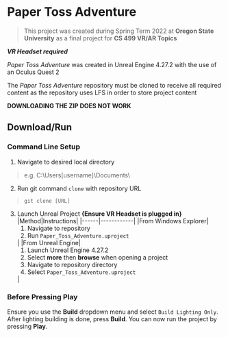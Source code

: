 # Paper Toss Adventure

>This project was created during Spring Term 2022 at **Oregon State University** as a final project for **CS 499 VR/AR Topics**

__*VR Headset required*__

*Paper Toss Adventure* was created in Unreal Engine 4.27.2 with the use of an Oculus Quest 2

The *Paper Toss Adventure* repository must be cloned to receive all required content as the repository uses LFS in order to store project content

**DOWNLOADING THE ZIP DOES NOT WORK**

## Download/Run
### Command Line Setup
1. Navigate to desired local directory
> e.g. C:\Users\[username]\Documents\
2. Run git command `clone` with repository URL
> `git clone [URL]`
3. Launch Unreal Project **{Ensure VR Headset is plugged in}**
|Method|Instructions|
|------|------------|
|From Windows Explorer|<ol><li>Navigate to repository</li><li>Run `Paper_Toss_Adventure.uproject`</li></ol>|
|From Unreal Engine|<ol><li>Launch Unreal Engine 4.27.2</li><li>Select **more** then **browse** when opening a project</li><li>Navigate to repository directory</li><li>Select `Paper_Toss_Adventure.uproject`</li></ol>|

### Before Pressing Play

Ensure you use the **Build** dropdown menu and select `Build Lighting Only`. After lighting building is done, press **Build**. You can now run the project by pressing **Play**.